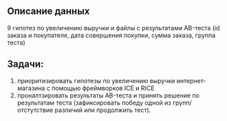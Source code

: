 ## Описание данных

9 гипотез по увеличению выручки и файлы с результатами AB-теста (id заказа и покупателя, дата совершения покупки, сумма заказа, группа теста)

## Задачи:

1. приоритизировать гипотезы по увеличению выручки интернет-магазина с помощью фреймворков ICE и RICE 
2. проналтзировать результаты AB-теста и принять решение по результатам теста (зафиксировать победу одной из групп/отстутствие различий или продолжить тест).

